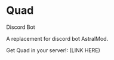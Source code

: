 # Quad
Discord Bot

A replacement for discord bot AstralMod.

Get Quad in your server!: (LINK HERE)

